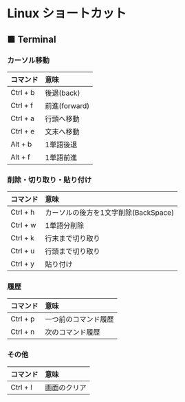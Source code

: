 # Linux ショートカット
## ■ Terminal
### カーソル移動
|コマンド|意味|
|:---|:---|
|Ctrl + b|後退(back)|
|Ctrl + f|前進(forward)|
|Ctrl + a|行頭へ移動|
|Ctrl + e|文末へ移動|
|Alt + b|1単語後退|
|Alt + f|1単語前進|

### 削除・切り取り・貼り付け
|コマンド|意味|
|:---|:---|
|Ctrl + h|カーソルの後方を1文字削除(BackSpace)|
|Ctrl + w|1単語分削除|
|Ctrl + k|行末まで切り取り|
|Ctrl + u|行頭まで切り取り|
|Ctrl + y|貼り付け|

### 履歴
|コマンド|意味|
|:---|:---|
|Ctrl + p|一つ前のコマンド履歴|
|Ctrl + n|次のコマンド履歴|

### その他
|コマンド|意味|
|:---|:---|
|Ctrl + l|画面のクリア|
